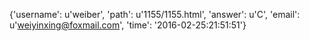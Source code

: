 {'username': u'weiber', 'path': u'1155/1155.html', 'answer': u'C', 'email': u'weiyinxing@foxmail.com', 'time': '2016-02-25:21:51:51'}